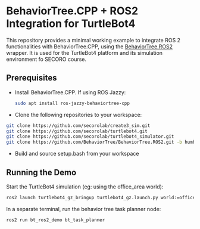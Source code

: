 # BehaviorTree.CPP + ROS2 Integration for TurtleBot4

This repository provides a minimal working example to integrate ROS 2 functionalities with BehaviorTree.CPP, using the [BehaviorTree.ROS2](https://github.com/BehaviorTree/BehaviorTree.ROS2) wrapper. It is used for the TurtleBot4 platform and its simulation environment fo SECORO course.

## Prerequisites

- Install BehaviorTree.CPP. If using ROS Jazzy:
  ```bash
  sudo apt install ros-jazzy-behaviortree-cpp

- Clone the following repositories to your workspace:

```bash
git clone https://github.com/secorolab/create3_sim.git
git clone https://github.com/secorolab/turtlebot4.git
git clone https://github.com/secorolab/turtlebot4_simulator.git
git clone https://github.com/BehaviorTree/BehaviorTree.ROS2.git -b humble
```
- Build and source setup.bash from your workspace

## Running the Demo
Start the TurtleBot4 simulation (eg: using the office_area world):

```bash
ros2 launch turtlebot4_gz_bringup turtlebot4_gz.launch.py world:=office_area
```

In a separate terminal, run the behavior tree task planner node:

```bash
ros2 run bt_ros2_demo bt_task_planner
```
